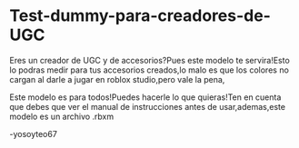 # Test-dummy-para-creadores-de-UGC
Eres un creador de UGC y de accesorios?Pues este modelo te servira!Esto lo podras medir para tus accesorios creados,lo malo es que los colores no cargan al darle a jugar en roblox studio,pero vale la pena,

Este modelo es para todos!Puedes hacerle lo que quieras!Ten en cuenta que debes que ver el manual de instrucciones antes de usar,ademas,este modelo es un archivo .rbxm


-yosoyteo67 

